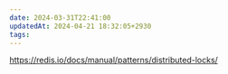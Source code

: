 ```yaml
---
date: 2024-03-31T22:41:00
updatedAt: 2024-04-21 18:32:05+2930
tags: 
---
```

https://redis.io/docs/manual/patterns/distributed-locks/